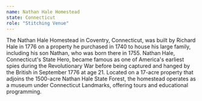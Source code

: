 ```yaml
---
name: Nathan Hale Homestead 
state: Connecticut 
role: "Stitching Venue"
---
```


The Nathan Hale Homestead in Coventry, Connecticut, was built by Richard Hale in 1776 on a property he purchased in 1740 to house his large family, including his son Nathan, who was born there in 1755. Nathan Hale, Connecticut's State Hero, became famous as one of America's earliest spies during the Revolutionary War before being captured and hanged by the British in September 1776 at age 21. Located on a 17-acre property that adjoins the 1500-acre Nathan Hale State Forest, the homestead operates as a museum under Connecticut Landmarks, offering tours and educational programming.